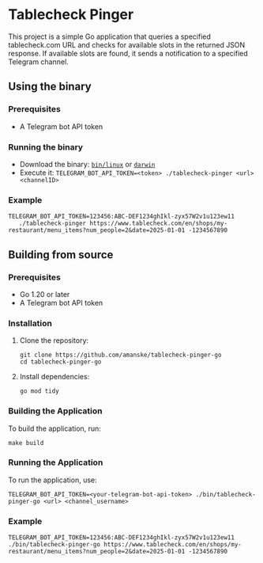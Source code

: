 # Tablecheck Pinger

This project is a simple Go application that queries a specified tablecheck.com URL and checks for available slots in the returned JSON response. If available slots are found, it sends a notification to a specified Telegram channel.

## Using the binary

### Prerequisites

- A Telegram bot API token

### Running the binary

- Download the binary: [`bin/linux`](./bin/linux/tablecheck-pinger) or [`darwin`](./bin/darwin/tablecheck-pinger)
- Execute it: `TELEGRAM_BOT_API_TOKEN=<token> ./tablecheck-pinger <url> <channelID>`

### Example

```
TELEGRAM_BOT_API_TOKEN=123456:ABC-DEF1234ghIkl-zyx57W2v1u123ew11
   ./tablecheck-pinger https://www.tablecheck.com/en/shops/my-restaurant/menu_items?num_people=2&date=2025-01-01 -1234567890
```

## Building from source

### Prerequisites

- Go 1.20 or later
- A Telegram bot API token

### Installation

1. Clone the repository:
   ```
   git clone https://github.com/amanske/tablecheck-pinger-go
   cd tablecheck-pinger-go
   ```

2. Install dependencies:
   ```
   go mod tidy
   ```

### Building the Application

To build the application, run:
```
make build
```

### Running the Application

To run the application, use:
```
TELEGRAM_BOT_API_TOKEN=<your-telegram-bot-api-token> ./bin/tablecheck-pinger-go <url> <channel_username>
```

### Example

```
TELEGRAM_BOT_API_TOKEN=123456:ABC-DEF1234ghIkl-zyx57W2v1u123ew11 ./bin/tablecheck-pinger-go https://www.tablecheck.com/en/shops/my-restaurant/menu_items?num_people=2&date=2025-01-01 -1234567890
```
